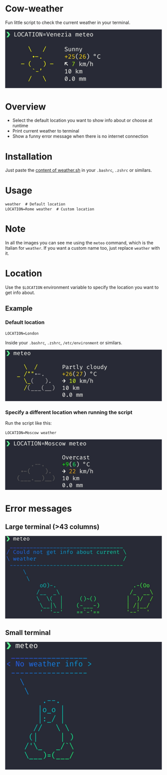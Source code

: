 # Cow-weather

Fun little script to check the current weather in your terminal.

![Presentation image](assets/presentation.jpg)

# Overview

* Select the default location you want to show info about or choose at runtime
* Print current weather to terminal
* Show a funny error message when there is no internet connection

# Installation

Just paste the [content of weather.sh](weather.sh) in your `.bashrc`, `.zshrc` or similars.

# Usage

```
weather  # Default location
LOCATION=Rome weather  # Custom location
```

# Note

In all the images you can see me using the `meteo` command, which is the Italian for `weather`.
If you want a custom name too, just replace `weather` with it.

# Location

Use the `$LOCATION` environment variable to specify the location you want to get info about.

## Example

### Default location

```
LOCATION=London
```
Inside your `.bashrc`, `.zshrc`, `/etc/environment` or similars.

![Weather image](assets/weather.jpg)

### Specify a different location when running the script

Run the script like this:
```
LOCATION=Moscow weather
```
![Weather image 1](assets/weather1.jpg)

# Error messages

## Large terminal (>43 columns)

![Error frogs image](assets/error_frogs.jpg)

## Small terminal
![Error tux image](assets/error_tux.jpg)
